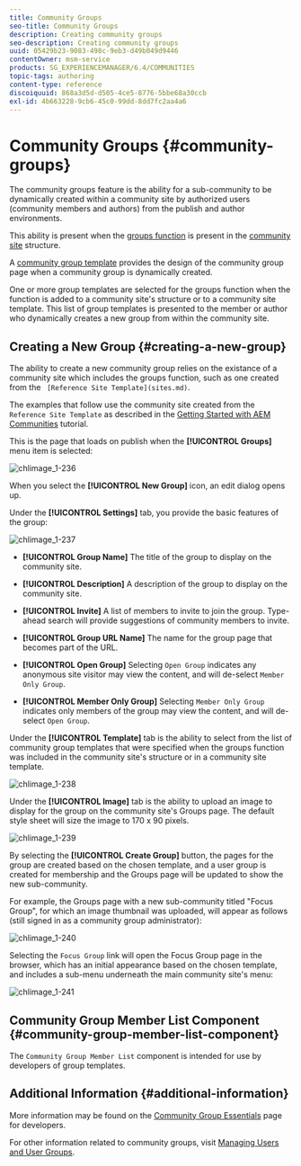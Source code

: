 ```yaml
---
title: Community Groups
seo-title: Community Groups
description: Creating community groups
seo-description: Creating community groups
uuid: 05429b23-9083-498c-9eb3-d49b049d9446
contentOwner: msm-service
products: SG_EXPERIENCEMANAGER/6.4/COMMUNITIES
topic-tags: authoring
content-type: reference
discoiquuid: 868a3d5d-d505-4ce5-8776-5bbe68a30ccb
exl-id: 4b663228-9cb6-45c0-99dd-8dd7fc2aa4a6
---
```

# Community Groups {#community-groups}

The community groups feature is the ability for a sub-community to be dynamically created within a community site by authorized users (community members and authors) from the publish and author environments.

This ability is present when the [groups function](functions.md#groups-function) is present in the [community site](sites-console.md) structure.

A [community group template](tools-groups.md) provides the design of the community group page when a community group is dynamically created.

One or more group templates are selected for the groups function when the function is added to a community site's structure or to a community site template. This list of group templates is presented to the member or author who dynamically creates a new group from within the community site.

## Creating a New Group {#creating-a-new-group}

The ability to create a new community group relies on the existance of a community site which includes the groups function, such as one created from the ` [Reference Site Template](sites.md)`.

The examples that follow use the community site created from the `Reference Site Template` as described in the [Getting Started with AEM Communities](getting-started.md) tutorial.

This is the page that loads on publish when the **[!UICONTROL Groups]** menu item is selected:

![chlimage_1-236](assets/chlimage_1-236.png)

When you select the **[!UICONTROL New Group]** icon, an edit dialog opens up.

Under the **[!UICONTROL Settings]** tab, you provide the basic features of the group:

![chlimage_1-237](assets/chlimage_1-237.png)

* **[!UICONTROL Group Name]** 
  The title of the group to display on the community site.

* **[!UICONTROL Description]** 
  A description of the group to display on the community site.

* **[!UICONTROL Invite]** 
  A list of members to invite to join the group. Type-ahead search will provide suggestions of community members to invite.

* **[!UICONTROL Group URL Name]** 
  The name for the group page that becomes part of the URL.

* **[!UICONTROL Open Group]** 
  Selecting `Open Group` indicates any anonymous site visitor may view the content, and will de-select `Member Only Group`.

* **[!UICONTROL Member Only Group]** 
  Selecting `Member Only Group` indicates only members of the group may view the content, and will de-select `Open Group`.

Under the **[!UICONTROL Template]** tab is the ability to select from the list of community group templates that were specified when the groups function was included in the community site's structure or in a community site template.

![chlimage_1-238](assets/chlimage_1-238.png)

Under the **[!UICONTROL Image]** tab is the ability to upload an image to display for the group on the community site's Groups page. The default style sheet will size the image to 170 x 90 pixels.

![chlimage_1-239](assets/chlimage_1-239.png)

By selecting the **[!UICONTROL Create Group]** button, the pages for the group are created based on the chosen template, and a user group is created for membership and the Groups page will be updated to show the new sub-community.

For example, the Groups page with a new sub-community titled "Focus Group", for which an image thumbnail was uploaded, will appear as follows (still signed in as a community group administrator):

![chlimage_1-240](assets/chlimage_1-240.png)

Selecting the `Focus Group` link will open the Focus Group page in the browser, which has an initial appearance based on the chosen template, and includes a sub-menu underneath the main community site's menu:

![chlimage_1-241](assets/chlimage_1-241.png)

## Community Group Member List Component {#community-group-member-list-component}

The `Community Group Member List` component is intended for use by developers of group templates.

## Additional Information {#additional-information}

More information may be found on the [Community Group Essentials](essentials-groups.md) page for developers.

For other information related to community groups, visit [Managing Users and User Groups](users.md).
